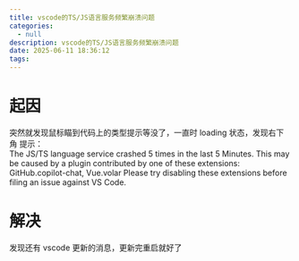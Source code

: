 ```yaml
---
title: vscode的TS/JS语言服务频繁崩溃问题
categories:
  - null
description: vscode的TS/JS语言服务频繁崩溃问题
date: 2025-06-11 18:36:12
tags:
---
```


# 起因

突然就发现鼠标瞄到代码上的类型提示等没了，一直时 loading 状态，发现右下角 提示：  
  The JS/TS language service crashed 5 times in the last 5 Minutes.
  This may be caused by a plugin contributed by one of these extensions: GitHub.copilot-chat, Vue.volar
  Please try disabling these extensions before filing an issue against VS Code.

# 解决

发现还有 vscode 更新的消息，更新完重启就好了